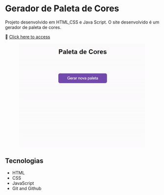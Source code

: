 # Gerador de Paleta de Cores

Projeto desenvolvido em HTML,CSS e Java Script. O site desenvolvido é um gerador de paleta de cores.

🔗 [Click here to access](https://n4ju15.github.io/barra_progresso/)

<div align="center">
<img src="./assets/paleta.gif">
</div>

## Tecnologias

- HTML
- CSS
- JavaScript
- Git and Github


